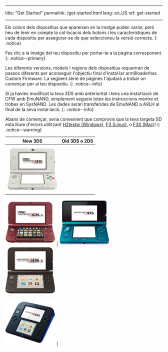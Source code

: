 * * *

title: "Get Started" permalink: /get-started.html lang: en_US ref: get-started

* * *

Els colors dels dispositius que apareixen en la imatge poden variar, però heu de tenir en compte la col·locació dels botons i les característiques de cada dispositiu per assegurar-se de que seleccioneu la versió correcta. {: .notice}

Fes clic a la imatge del teu dispositiu per portar-te a la pàgina corresponent. {: .notice--primary}

Les diferents versions, models i regions dels dispositius requeriran de passos diferents per aconseguir l'objectiu final d'instal·lar arm9loaderhax Custom Firmware. La següent sèrie de pàgines t'ajudarà a trobar on començar per al teu dispositiu. {: .notice--info}

Si ja havies modificat la teva 3DS amb anterioritat i tens una instal·lació de CFW amb EmuNAND, simplement segueix totes les instruccions mentre et trobes en SysNAND. Les dades seran transferides de EmuNAND a A9LH al final de la seva instal·lació. {: .notice--info}

Abans de començar, seria convenient que comprovis que la teva targeta SD està lliure d'errors utilitzant [H2testw (Windows)](h2testw-(windows)), [F3 (Linux)](f3-(linux)), o [F3X (Mac)](f3x-(mac))! {: .notice--warning}

|                                                         New 3DS                                                          |                                                                                     Old 3DS o 2DS                                                                                     |
|:------------------------------------------------------------------------------------------------------------------------:|:-------------------------------------------------------------------------------------------------------------------------------------------------------------------------------------:|
| [![New 3DS](images/new3ds.png)](get-started-(new-3ds))   
  
[![New 3DS XL](images/new3dsxl.png)](get-started-(new-3ds)) | [![Old 3DS](images/old3ds.png)](get-started-(old-3ds)) &nbsp;&nbsp; [![Old 3DS XL](images/old3dsxl.png)](get-started-(old-3ds))   
  
[![2DS](images/2ds.png)](get-started-(old-3ds)) |